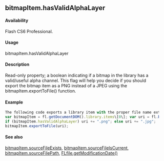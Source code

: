 ## bitmapItem.hasValidAlphaLayer

#### Availability

Flash CS6 Professional.

#### Usage

bitmapItem.hasValidAlphaLayer

#### Description

Read-only property; a boolean indicating if a bitmap in the library has a valid/useful alpha channel. This flag will help you decide if you should export the bitmap item as a PNG instead of a JPEG using the bitmapItem.exportToFile() function.

#### Example

```javascript
The following code exports a library item with the proper file name extension depending on whether it has a valid alpha layer.
var bitmapItem = fl.getDocumentDOM().library.items\[0\]; var uri = fl.browseForFileURI("open");
if (bitmapItem.hasValidAlphaLayer) uri += ".png"; else uri += ".jpg";
bitmapItem.exportToFile(uri);

```
#### See also

[bitmapItem.sourceFileExists](#!AdobeDocs/developers-animatesdk-docs/master/BitmapItem_object/bitmapIte9.md), [bitmapItem.sourceFileIsCurrent](#!AdobeDocs/developers-animatesdk-docs/master/BitmapItem_object/bitmapIt10.md), [bitmapItem.sourceFilePath](#!AdobeDocs/developers-animatesdk-docs/master/BitmapItem_object/bitmapIt11.md), [FLfile.getModificationDate()](#!AdobeDocs/developers-animatesdk-docs/master/FLfile_object/FLfile6.md)
